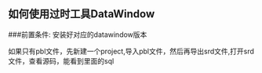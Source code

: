 ## 如何使用过时工具DataWindow

###前置条件: 安装好对应的datawindow版本

如果只有pbl文件，先新建一个project,导入pbl文件，然后再导出srd文件,打开srd文件，查看源码，能看到里面的sql
